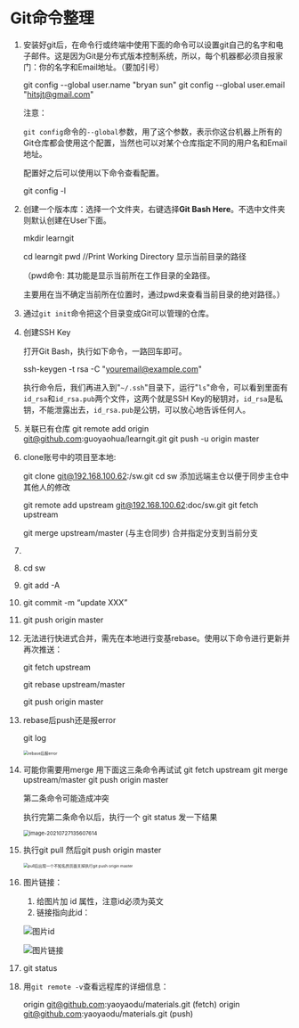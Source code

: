 # Git命令整理

1. 安装好git后，在命令行或终端中使用下面的命令可以设置git自己的名字和电子邮件。这是因为Git是分布式版本控制系统，所以，每个机器都必须自报家门：你的名字和Email地址。（要加引号）

   git config --global user.name "bryan sun"
   git config --global user.email "hitsjt@gmail.com"

   注意：

   `git config`命令的`--global`参数，用了这个参数，表示你这台机器上所有的Git仓库都会使用这个配置，当然也可以对某个仓库指定不同的用户名和Email地址。

   配置好之后可以使用以下命令查看配置。

   git config -l

2. 创建一个版本库：选择一个文件夹，右键选择**Git Bash Here**。不选中文件夹则默认创建在User下面。

   mkdir learngit

   cd learngit
   pwd                                        //Print Working Directory 显示当前目录的路径

   （pwd命令: 其功能是显示当前所在工作目录的全路径。

   主要用在当不确定当前所在位置时，通过pwd来查看当前目录的绝对路径。）

3. 通过`git init`命令把这个目录变成Git可以管理的仓库。

4. 创建SSH Key

   打开Git Bash，执行如下命令，一路回车即可。

   ssh-keygen -t rsa -C "youremail@example.com"

   执行命令后，我们再进入到"`~/.ssh`"目录下，运行"`ls`"命令，可以看到里面有`id_rsa`和`id_rsa.pub`两个文件，这两个就是SSH Key的秘钥对，`id_rsa`是私钥，不能泄露出去，`id_rsa.pub`是公钥，可以放心地告诉任何人。

6. 关联已有仓库
   git remote add origin git@github.com:guoyaohua/learngit.git
   git push -u origin master

7. clone账号中的项目至本地:       

   git clone git@192.168.100.62:<user name>/sw.git 
   cd sw
   添加远端主仓以便于同步主仓中其他人的修改     

   git remote add upstream git@192.168.100.62:doc/sw.git 
   git fetch upstream 

   git merge upstream/master  (与主仓同步) 合并指定分支到当前分支

8. 

9. cd sw

10. git add -A

11. git commit -m “update XXX”

12. git push origin master

13. 无法进行快进式合并，需先在本地进行变基rebase。使用以下命令进行更新并再次推送：

    git fetch upstream 

    git rebase upstream/master 

    git push origin master

14. rebase后push还是报error

    git log

    <img src="https://i.loli.net/2021/07/27/K9MwQ4ACtkO5YRc.png" alt="rebase后报error" style="zoom: 50%;" />

15. 可能你需要用merge  用下面这三条命令再试试
    git fetch upstream
    git merge upstream/master
    git push origin master


    第二条命令可能造成冲突

    执行完第二条命令以后，执行一个  git status 发一下结果

    <img src="https://i.loli.net/2021/07/27/ipBgTfQKPS2sRab.png" alt="image-20210727135607614" style="zoom:67%;" />

16. 执行git pull 然后git push origin master

    <img src="https://i.loli.net/2021/07/27/xPnl16VN8JMRTwB.png" alt="pull后出现一个不知名的页面关掉执行git push origin master" style="zoom:50%;" />

17. 图片链接：

    1. 给图片加 id 属性，注意id必须为英文
    2. 链接指向此id：

    ![图片id](https://i.loli.net/2021/07/27/KeGHD3lryV4dQcL.png)

    ![图片链接](https://i.loli.net/2021/07/27/vAEUB4S3y5u12mX.png)

18. git status

19. 用`git remote -v`查看远程库的详细信息：

    origin  git@github.com:yaoyaodu/materials.git (fetch)
    origin  git@github.com:yaoyaodu/materials.git (push)



